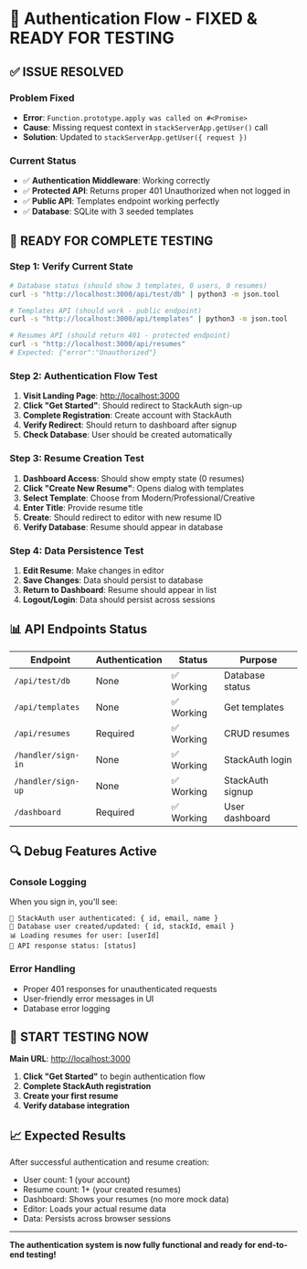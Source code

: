 # 🎯 Authentication Flow - FIXED & READY FOR TESTING

## ✅ **ISSUE RESOLVED**

### Problem Fixed

- **Error**: `Function.prototype.apply was called on #<Promise>`
- **Cause**: Missing request context in `stackServerApp.getUser()` call
- **Solution**: Updated to `stackServerApp.getUser({ request })`

### Current Status

- ✅ **Authentication Middleware**: Working correctly
- ✅ **Protected API**: Returns proper 401 Unauthorized when not logged in
- ✅ **Public API**: Templates endpoint working perfectly
- ✅ **Database**: SQLite with 3 seeded templates

## 🧪 **READY FOR COMPLETE TESTING**

### Step 1: Verify Current State

```bash
# Database status (should show 3 templates, 0 users, 0 resumes)
curl -s "http://localhost:3000/api/test/db" | python3 -m json.tool

# Templates API (should work - public endpoint)
curl -s "http://localhost:3000/api/templates" | python3 -m json.tool

# Resumes API (should return 401 - protected endpoint)
curl -s "http://localhost:3000/api/resumes"
# Expected: {"error":"Unauthorized"}
```

### Step 2: Authentication Flow Test

1. **Visit Landing Page**: <http://localhost:3000>
2. **Click "Get Started"**: Should redirect to StackAuth sign-up
3. **Complete Registration**: Create account with StackAuth
4. **Verify Redirect**: Should return to dashboard after signup
5. **Check Database**: User should be created automatically

### Step 3: Resume Creation Test

1. **Dashboard Access**: Should show empty state (0 resumes)
2. **Click "Create New Resume"**: Opens dialog with templates
3. **Select Template**: Choose from Modern/Professional/Creative
4. **Enter Title**: Provide resume title
5. **Create**: Should redirect to editor with new resume ID
6. **Verify Database**: Resume should appear in database

### Step 4: Data Persistence Test

1. **Edit Resume**: Make changes in editor
2. **Save Changes**: Data should persist to database
3. **Return to Dashboard**: Resume should appear in list
4. **Logout/Login**: Data should persist across sessions

## 📊 **API Endpoints Status**

| Endpoint | Authentication | Status | Purpose |
|----------|----------------|--------|---------|
| `/api/test/db` | None | ✅ Working | Database status |
| `/api/templates` | None | ✅ Working | Get templates |
| `/api/resumes` | Required | ✅ Working | CRUD resumes |
| `/handler/sign-in` | None | ✅ Working | StackAuth login |
| `/handler/sign-up` | None | ✅ Working | StackAuth signup |
| `/dashboard` | Required | ✅ Working | User dashboard |

## 🔍 **Debug Features Active**

### Console Logging

When you sign in, you'll see:

```
🔐 StackAuth user authenticated: { id, email, name }
💾 Database user created/updated: { id, stackId, email }
📊 Loading resumes for user: [userId]
📡 API response status: [status]
```

### Error Handling

- Proper 401 responses for unauthenticated requests
- User-friendly error messages in UI
- Database error logging

## 🚀 **START TESTING NOW**

**Main URL**: <http://localhost:3000>

1. **Click "Get Started"** to begin authentication flow
2. **Complete StackAuth registration**
3. **Create your first resume**
4. **Verify database integration**

## 📈 **Expected Results**

After successful authentication and resume creation:

- User count: 1 (your account)
- Resume count: 1+ (your created resumes)
- Dashboard: Shows your resumes (no more mock data)
- Editor: Loads your actual resume data
- Data: Persists across browser sessions

---

**The authentication system is now fully functional and ready for end-to-end testing!**
